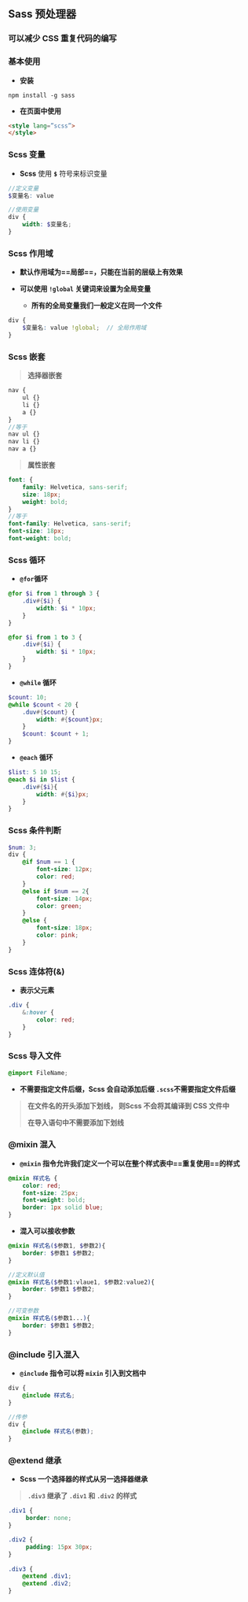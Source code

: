 ## Sass 预处理器

### 可以减少 CSS 重复代码的编写

### 基本使用

- **安装**

```shell
npm install -g sass
```

- **在页面中使用**

```html
<style lang=”scss”>
</style>
```

### Scss 变量

- **Scss** 使用 **`$`** 符号来标识变量

```scss
//定义变量
$变量名: value

//使用变量
div {
    width: $变量名;
}
```

### Scss 作用域

- **默认作用域为==局部==，只能在当前的层级上有效果**

- **可以使用 `!global` 关键词来设置为全局变量**

  - **所有的全局变量我们一般定义在同一个文件**

```scss
div {
	$变量名: value !global;  // 全局作用域
}
```

### Scss 嵌套

> **选择器嵌套**

```scss
nav {
	ul {}
	li {}
	a {}
}
//等于
nav ul {}
nav li {}
nav a {}
```

> **属性嵌套**

```scss
font: {
	family: Helvetica, sans-serif;
	size: 18px;
	weight: bold;
}
//等于
font-family: Helvetica, sans-serif;
font-size: 18px;
font-weight: bold;
```

### Scss 循环

- **`@for`循环**

```scss
@for $i from 1 through 3 {
    .div#{$i} {
        width: $i * 10px;
    }
}

@for $i from 1 to 3 {
    .div#{$i} {
        width: $i * 10px;
    }
}
```

- **`@while` 循环**

```scss
$count: 10;
@while $count < 20 {
	.duv#{$count} { 
		width: #{$count}px; 
	}
	$count: $count + 1;
}
```

- **`@each` 循环**

```scss
$list: 5 10 15;
@each $i in $list {
	.div#{$i}{
        width: #{$i}px;
    }
}
```

### Scss 条件判断

```scss
$num: 3;
div {
    @if $num == 1 { 
        font-size: 12px;
        color: red;
    }
    @else if $num == 2{
        font-size: 14px;
        color: green;
    }
    @else {
        font-size: 18px;
        color: pink;
    }
}
```

### Scss 连体符(&)

- **表示父元素**

```scss
.div {
    &:hover {
        color: red;
    }
}
```

### Scss 导入文件

```scss
@import FileName;
```

- **不需要指定文件后缀，Scss 会自动添加后缀 `.scss`不需要指定文件后缀**

> **在文件名的开头添加下划线， 则Scss 不会将其编译到 CSS 文件中**
>
> **在导入语句中不需要添加下划线**

### @mixin 混入

- **`@mixin` 指令允许我们定义一个可以在整个样式表中==重复使用==的样式**

```scss
@mixin 样式名 {
	color: red;
  	font-size: 25px;
  	font-weight: bold;
  	border: 1px solid blue;
}
```

- **混入可以接收参数**

```scss
@mixin 样式名($参数1, $参数2){
	border: $参数1 $参数2;
}

//定义默认值
@mixin 样式名($参数1:vlaue1, $参数2:value2){
	border: $参数1 $参数2;
}

//可变参数
@mixin 样式名($参数1...){
	border: $参数1 $参数2;
}
```

### @include 引入混入

- **`@include`  指令可以将 `mixin` 引入到文档中**

```scss
div {
    @include 样式名;
}

//传参
div {
    @include 样式名(参数);
}
```

### @extend 继承

- **Scss 一个选择器的样式从另一选择器继承**

> **`.div3` 继承了 `.div1` 和 `.div2` 的样式**

```scss
.div1 {
     border: none;
}

.div2 {
     padding: 15px 30px;
}
 
.div3 {
    @extend .div1;
    @extend .div2;
}
```

